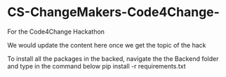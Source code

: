 # CS-ChangeMakers-Code4Change-
For the Code4Change Hackathon

We would update the content here once we get the topic of the hack

To install all the packages in the backed, navigate the the Backend folder and type in the command below
pip install -r requirements.txt
